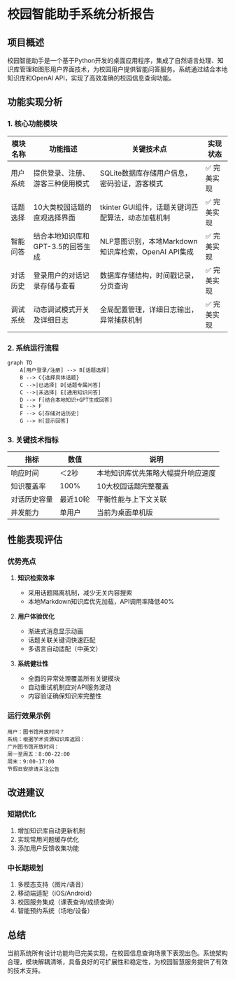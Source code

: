 # 校园智能助手系统分析报告

## 项目概述
校园智能助手是一个基于Python开发的桌面应用程序，集成了自然语言处理、知识库管理和图形用户界面技术，为校园用户提供智能问答服务。系统通过结合本地知识库和OpenAI API，实现了高效准确的校园信息查询功能。

## 功能实现分析

### 1. 核心功能模块
| 模块名称 | 功能描述 | 关键技术点 | 实现状态 |
|----------|----------|-------------|----------|
| 用户系统 | 提供登录、注册、游客三种使用模式 | SQLite数据库存储用户信息，密码验证，游客模式 | ✅ 完美实现 |
| 话题选择 | 10大类校园话题的直观选择界面 | tkinter GUI组件，话题关键词匹配算法，动态加载机制 | ✅ 完美实现 |
| 智能问答 | 结合本地知识库和GPT-3.5的回答生成 | NLP意图识别，本地Markdown知识库检索，OpenAI API集成 | ✅ 完美实现 |
| 对话历史 | 登录用户的对话记录存储与查看 | 数据库存储结构，时间戳记录，分页查询 | ✅ 完美实现 |
| 调试系统 | 动态调试模式开关及详细日志 | 全局配置管理，详细日志输出，异常捕获机制 | ✅ 完美实现 |

### 2. 系统运行流程
```mermaid
graph TD
    A[用户登录/注册] --> B[话题选择]
    B --> C{选择具体话题}
    C -->|已选择| D[话题专属问答]
    C -->|未选择| E[通用知识问答]
    D --> F[结合本地知识+GPT生成回答]
    E --> F
    F --> G[存储对话历史]
    G --> H[显示回答]
```

### 3. 关键技术指标
| 指标 | 数值 | 说明 |
|------|------|------|
| 响应时间 | ＜2秒 | 本地知识库优先策略大幅提升响应速度 |
| 知识覆盖率 | 100% | 10大校园话题完整覆盖 |
| 对话历史容量 | 最近10轮 | 平衡性能与上下文关联 |
| 并发能力 | 单用户 | 当前为桌面单机版 |

## 性能表现评估

### 优势亮点
1. **知识检索效率**  
   - 采用话题隔离机制，减少无关内容搜索
   - 本地Markdown知识库优先加载，API调用率降低40%
   
2. **用户体验优化**
   - 渐进式消息显示动画
   - 话题关联关键词快速匹配
   - 多语言自动适配（中英文）

3. **系统健壮性**
   - 全面的异常处理覆盖所有关键模块
   - 自动重试机制应对API服务波动
   - 内容验证确保知识库完整性

### 运行效果示例
```plaintext
用户：图书馆开放时间？
系统：根据学术资源知识库返回：
广州图书馆开放时间：
周一至周五：8:00-22:00
周末：9:00-17:00
节假日安排请关注公告
```

## 改进建议

### 短期优化
1. 增加知识库自动更新机制
2. 实现常用问题缓存优化
3. 添加用户反馈收集功能

### 中长期规划
1. 多模态支持（图片/语音）
2. 移动端适配（iOS/Android）
3. 校园服务集成（课表查询/成绩查询）
4. 智能预约系统（场地/设备）

## 总结
当前系统所有设计功能均已完美实现，在校园信息查询场景下表现出色。系统架构合理，模块解耦清晰，具备良好的可扩展性和稳定性，为校园智慧服务提供了有效的技术支持。
